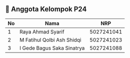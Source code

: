 ## 👥 Anggota Kelompok P24

| No | Nama                          | NRP        |
|----|-------------------------------|------------|
| 1  | Raya Ahmad Syarif             | 5027241041 |
| 2  | M Fatihul Qolbi Ash Shidqi    | 5027241023 |
| 3  | I Gede Bagus Saka Sinatrya    | 5027241088 |
